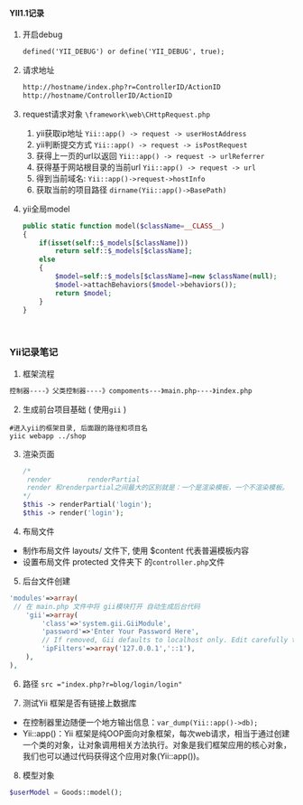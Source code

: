 #### YII1.1记录

1. 开启debug

   ```html
   defined('YII_DEBUG') or define('YII_DEBUG', true);
   ```

2. 请求地址

   ```html
   http://hostname/index.php?r=ControllerID/ActionID
   http://hostname/ControllerID/ActionID
   ```

3. request请求对象 `\framework\web\CHttpRequest.php`

   1.  yii获取ip地址                  `Yii::app() -> request -> userHostAddress  `
   2. yii判断提交方式               `Yii::app() -> request -> isPostRequest`
   3. 获得上一页的url以返回   `Yii::app() -> request -> urlReferrer` 
   4. 获得基于网站根目录的当前url  `Yii::app() -> request -> url`
   5. 得到当前域名:                   `Yii::app()->request->hostInfo ` 
   6. 获取当前的项目路径        `dirname(Yii::app()->BasePath)`

4. yii全局model

   ```php
   public static function model($className=__CLASS__)
   {
       if(isset(self::$_models[$className]))
           return self::$_models[$className];
       else
       {
           $model=self::$_models[$className]=new $className(null);
           $model->attachBehaviors($model->behaviors());
           return $model;
       }
   }
   ```

   ​

### Yii记录笔记

1.  框架流程

   ```html
   控制器----》父类控制器----》compoments---》main.php----》index.php
   ```

2.  生成前台项目基础 ( 使用`gii` )

   ```shell
   #进入yii的框架目录, 后面跟的路径和项目名
   yiic webapp ../shop
   ```

3. 渲染页面

   ```php
   /*	
   	render         renderPartial
   	render 和renderpartial之间最大的区别就是：一个是渲染模板，一个不渲染模板。
   */
   $this -> renderPartial('login');
   $this -> render('login');
   ```

4.  布局文件

   * 制作布局文件 layouts/ 文件下, 使用 $content 代表普遍模板内容
   * 设置布局文件 protected 文件夹下 的`controller.php`文件 

5.  后台文件创建

   ```php
   'modules'=>array(
   	// 在 main.php 文件中将 gii模块打开 自动生成后台代码
       'gii'=>array(
           'class'=>'system.gii.GiiModule',
           'password'=>'Enter Your Password Here',
           // If removed, Gii defaults to localhost only. Edit carefully to taste.
           'ipFilters'=>array('127.0.0.1','::1'),
       ),
   ),
   ```

6.  路径 `src ="index.php?r=blog/login/login"`

7.  测试Yii 框架是否有链接上数据库

   * 在控制器里边随便一个地方输出信息：`var_dump(Yii::app()->db);` 
   * Yii::app()：Yii 框架是纯OOP面向对象框架，每次web请求，相当于通过创建一个类的对象，让对象调用相关方法执行。对象是我们框架应用的核心对象，我们也可以通过代码获得这个应用对象(Yii::app())。

8.  模型对象

   ```php
   $userModel = Goods::model();
   ```

   ​

   ​